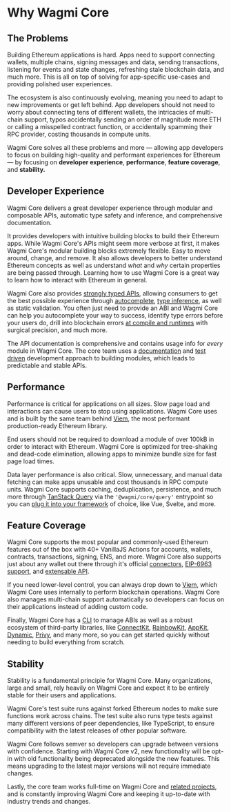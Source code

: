 # Why Wagmi Core

## The Problems

Building Ethereum applications is hard. Apps need to support connecting wallets, multiple chains, signing messages and data, sending transactions, listening for events and state changes, refreshing stale blockchain data, and much more. This is all on top of solving for app-specific use-cases and providing polished user experiences.

The ecosystem is also continuously evolving, meaning you need to adapt to new improvements or get left behind. App developers should not need to worry about connecting tens of different wallets, the intricacies of multi-chain support, typos accidentally sending an order of magnitude more ETH or calling a misspelled contract function, or accidentally spamming their RPC provider, costing thousands in compute units.

Wagmi Core solves all these problems and more — allowing app developers to focus on building high-quality and performant experiences for Ethereum — by focusing on **developer experience**, **performance**, **feature coverage**, and **stability.**

## Developer Experience

Wagmi Core delivers a great developer experience through modular and composable APIs, automatic type safety and inference, and comprehensive documentation.

It provides developers with intuitive building blocks to build their Ethereum apps. While Wagmi Core's APIs might seem more verbose at first, it makes Wagmi Core's modular building blocks extremely flexible. Easy to move around, change, and remove. It also allows developers to better understand Ethereum concepts as well as understand _what_ and _why_ certain properties are being passed through. Learning how to use Wagmi Core is a great way to learn how to interact with Ethereum in general.

Wagmi Core also provides [strongly typed APIs](/core/typescript), allowing consumers to get the best possible experience through [autocomplete](https://twitter.com/awkweb/status/1555678944770367493), [type inference](https://twitter.com/jakemoxey/status/1570244174502588417?s=20), as well as static validation. You often just need to provide an ABI and Wagmi Core can help you autocomplete your way to success, identify type errors before your users do, drill into blockchain errors [at compile and runtimes](/core/guides/error-handling) with surgical precision, and much more.

The API documentation is comprehensive and contains usage info for _every_ module in Wagmi Core. The core team uses a [documentation](https://gist.github.com/zsup/9434452) and [test driven](https://en.wikipedia.org/wiki/Test-driven_development#:~:text=Test%2Ddriven%20development%20(TDD),software%20against%20all%20test%20cases.) development approach to building modules, which leads to predictable and stable APIs.

## Performance

Performance is critical for applications on all sizes. Slow page load and interactions can cause users to stop using applications. Wagmi Core uses and is built by the same team behind [Viem](https://viem.sh), the most performant production-ready Ethereum library.

End users should not be required to download a module of over 100kB in order to interact with Ethereum. Wagmi Core is optimized for tree-shaking and dead-code elimination, allowing apps to minimize bundle size for fast page load times. 

Data layer performance is also critical. Slow, unnecessary, and manual data fetching can make apps unusable and cost thousands in RPC compute units. Wagmi Core supports caching, deduplication, persistence, and much more through [TanStack Query](/react/guides/tanstack-query) via the `'@wagmi/core/query'` entrypoint so you can [plug it into your framework](/core/guides/framework-adapters) of choice, like Vue, Svelte, and more.

## Feature Coverage

Wagmi Core supports the most popular and commonly-used Ethereum features out of the box with 40+ VanillaJS Actions for accounts, wallets, contracts, transactions, signing, ENS, and more. Wagmi Core also supports just about any wallet out there through it's official [connectors](/core/api/connectors), [EIP-6963 support](/core/api/createConfig#multiinjectedproviderdiscovery), and [extensable API](/dev/creating-connectors).

If you need lower-level control, you can always drop down to [Viem](https://viem.sh), which Wagmi Core uses internally to perform blockchain operations. Wagmi Core also manages multi-chain support automatically so developers can focus on their applications instead of adding custom code.

Finally, Wagmi Core has a [CLI](/cli/getting-started) to manage ABIs as well as a robust ecosystem of third-party libraries, like [ConnectKit](https://docs.family.co/connectkit), [RainbowKit](https://www.rainbowkit.com), [AppKit](https://walletconnect.com/appkit), [Dynamic](https://www.dynamic.xyz), [Privy](https://privy.io), and many more, so you can get started quickly without needing to build everything from scratch.

## Stability

Stability is a fundamental principle for Wagmi Core. Many organizations, large and small, rely heavily on Wagmi Core and expect it to be entirely stable for their users and applications.

Wagmi Core's test suite runs against forked Ethereum nodes to make sure functions work across chains. The test suite also runs type tests against many different versions of peer dependencies, like TypeScript, to ensure compatibility with the latest releases of other popular software.

Wagmi Core follows semver so developers can upgrade between versions with confidence. Starting with Wagmi Core v2, new functionality will be opt-in with old functionality being deprecated alongside the new features. This means upgrading to the latest major versions will not require immediate changes.

Lastly, the core team works full-time on Wagmi Core and [related projects](https://github.com/wevm), and is constantly improving Wagmi Core and keeping it up-to-date with industry trends and changes.

